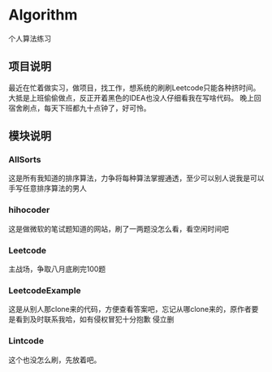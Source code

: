 # Algorithm
个人算法练习

## 项目说明
最近在忙着做实习，做项目，找工作，想系统的刷刷Leetcode只能各种挤时间。
大抵是上班偷偷做点，反正开着黑色的IDEA也没人仔细看我在写啥代码。
晚上回宿舍刷点，每天下班都九十点钟了，好可怜。

## 模块说明
### AllSorts
这是所有我知道的排序算法，力争将每种算法掌握通透，至少可以别人说我是可以手写任意排序算法的男人
### hihocoder
这是做微软的笔试题知道的网站，刷了一两题没怎么看，看空闲时间吧
### Leetcode
主战场，争取八月底刷完100题
### LeetcodeExample
这是从别人那clone来的代码，方便查看答案吧，忘记从哪clone来的，原作者要是看到及时联系我哈，如有侵权冒犯十分抱歉
侵立删
### Lintcode
这个也没怎么刷，先放着吧。
